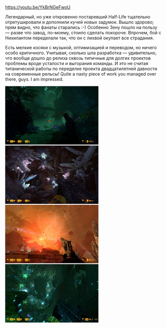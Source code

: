 ﻿https://youtu.be/YkBrNGeFwoU

Легендарный, но уже откровенно постаревший Half-Life тщательно отретушировали и дополнили кучей новых задумок. Вышло здорово; прям видно, что фанаты старались :-) Особенно Зену пошло на пользу — разве что завод, по-моему, стоило сделать покороче. Впрочем, бой с Нихилантом переделали так, что он с лихвой окупает все страдания.

Есть мелкие косяки с музыкой, оптимизацией и переводом, но ничего особо критичного. Учитывая, сколько шла разработка — удивительно, что вообще дошло до релиза сквозь типичные для долгих проектов проблемы вроде усталости и выгорания команды. И это не считая титанической работы по переделке проекта двадцатилетней давности на современные рельсы! Quite a nasty piece of work you managed over there, guys. I am impressed.

[![Болото](swamp-thumbnail.jpg)](swamp.jpg) [![Кристаллическая пещера](crystaline-cave-thumbnail.jpg)](crystaline-cave.jpg) [![Пылающее небо](burning-sky-thumbnail.jpg)](burning-sky.jpg) [![Мухоловка](flycatcher-thumbnail.jpg)](flycatcher.jpg)